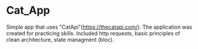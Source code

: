 # Cat_App

Simple app that uses "CatApi"(https://thecatapi.com/).
The application was created for practicing skills.
Included http requests, basic principles of clean architecture, state managment (bloc).
